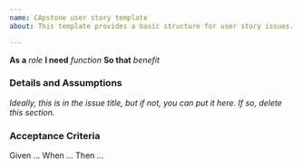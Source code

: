 ```yaml
---
name: CApstone user story template
about: This template provides a basic structure for user story issues.

---
```


**As a** *role*
**I need** *function*
**So that** *benefit*
      
### Details and Assumptions
*Ideally, this is in the issue title, but if not, you can put it here. If so, delete this section.*

### Acceptance Criteria     
Given  ...
When  ...
Then  ...
